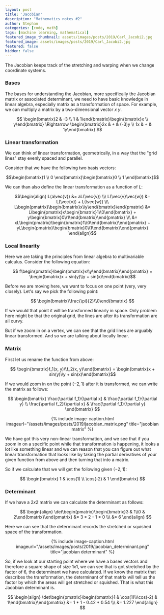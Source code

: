 ```yaml
---
layout: post
title: 'Jacobian'
description: "Mathematics notes #2"
author: Stephan
categories: [code, math]
tags: [machine learning, mathematical]
featured_image_thumbnail: assets/images/posts/2019/Carl_Jacobi2.jpg
featured_image: assets/images/posts/2019/Carl_Jacobi2.jpg
featured: false
hidden: false
---
```


The Jacobian keeps track of the stretching and warping when we change coordinate systems.

### Bases

The bases for understanding the Jacobian, more specifically the Jacobian matrix or associated determinant, we need to have basic knowledge in linear algebra, especially matrix as a transformation of space. For example, we can multiply a matrix by a two-dimensional vector $x$ $y$.

$$ \begin{bmatrix}2 & -3 \\ 1 & 1\end{bmatrix}\begin{bmatrix}x \\ y\end{bmatrix} \Rightarrow \begin{bmatrix}2x & + & (-3)y \\ 1x & + &  1y\end{bmatrix} $$


### Linear transformation

We can think of linear transformation, geometrically, in a way that the "grid lines" stay evenly spaced and parallel.

Consider that we have the following two basis vectors:

$$\begin{bmatrix}1 \\ 0 \end{bmatrix}\begin{bmatrix}0 \\ 1 \end{bmatrix}$$

We can than also define the linear transformation as a function of $L$:

$$\begin{align}
L(a\vec{v}) &= aL(\vec{v})
\\\
L(\vec{v}\vec{w}) &= L(\vec{v}) + L(\vec{w})
\\\
L\begin{pmatrix}\begin{bmatrix}x\\y\end{bmatrix}\end{pmatrix} &= L\begin{pmatrix}x\begin{bmatrix}1\\0\end{bmatrix} + y\begin{bmatrix}0\\1\end{bmatrix}\end{pmatrix}
\\\
&= xL\begin{pmatrix}\begin{bmatrix}1\\0\end{bmatrix}\end{pmatrix} + yL\begin{pmatrix}\begin{bmatrix}0\\1\end{bmatrix}\end{pmatrix}
\end{align}$$


### Local linearity

Here we are taking the principles from linear algebra to multivariable calculus. Consider the following equation:

$$ f\begin{pmatrix}\begin{bmatrix}x\\y\end{bmatrix}\end{pmatrix} = \begin{bmatrix}x + sin(y)\\y + sin(x)\end{bmatrix}$$

Before we are moving here, we want to focus on one point (very, very closely). Let's say we pick the following point:

$$ \begin{bmatrix}\frac{\pi}{2}\\0\end{bmatrix} $$

If we would that point it will be transformed linearly in space. Only problem here might be that the original grid, the lines are after its transformation are all curvy.

But if we zoom in on a vertex, we can see that the grid lines are arguably linear transformed. And so we are talking about locally linear.  

### Matrix

First let us rename the function from above:

$$ \begin{bmatrix}f_1(x, y)\\f_2(x, y)\end{bmatrix} = \begin{bmatrix}x + sin(y)\\y + sin(x)\end{bmatrix}$$

If we would zoom in on the point $(-2, 1)$ after it is transformed, we can write the matrix as follows:

$$
\begin{bmatrix}
    \frac{\partial f_1}{\partial x} & \frac{\partial f_1}{\partial y} \\
    \frac{\partial f_2}{\partial x} & \frac{\partial f_1}{\partial y}
\end{bmatrix}
$$

<div style="text-align:center">
{% include image-caption.html imageurl="/assets/images/posts/2019/jacobian_matrix.png" title="jacobian matrix" %}
</div>

We have got this very non-linear transformation, and we see that if you zoom in on a specific point while that transformation is happening, it looks a lot like something linear and we can reason that you can figure out what linear transformation that looks like by taking the partial derivatives of your given function from above and then turning that into a matrix. 

So if we calculate that we will get the following given $(-2, 1)$:

$$
\begin{bmatrix}
    1 & \cos(1) \\
    \cos(-2) & 1
\end{bmatrix}
$$


### Determinant

If we have a $2x2$ matrix we can calculate the determinant as follows:

$$
\begin{align}
    \det\begin{pmatrix}\begin{bmatrix}3 & 1\\0 & 2\end{bmatrix}\end{pmatrix} &= 3 * 2 - 1 * 0
    \\\
    &= 6
\end{align}
$$

Here we can see that the determinant records the stretched or squished space of the transformation.

<div style="text-align:center">
{% include image-caption.html imageurl="/assets/images/posts/2019/jacobian_determinant.png" title="jacobian determinant" %}
</div>

So, if we look at our starting point where we have a bases vectors and therefore a square shape of size $1x1$, we can see that is got stretched by the factor of 6, the determinant we have calculated. If we know the matrix that describes the transformation, the determinant of that matrix will tell us the factor by which the areas will get stretched or squished. That is what this Jacobian determinant is.

$$
\begin{align}
    \det\begin{pmatrix}\begin{bmatrix}1 & \cos(1)\\\cos(-2) & 1\end{bmatrix}\end{pmatrix} &= 1 * 1 - 0.42 * 0.54
    \\\
    &= 1.227
\end{align}
$$
